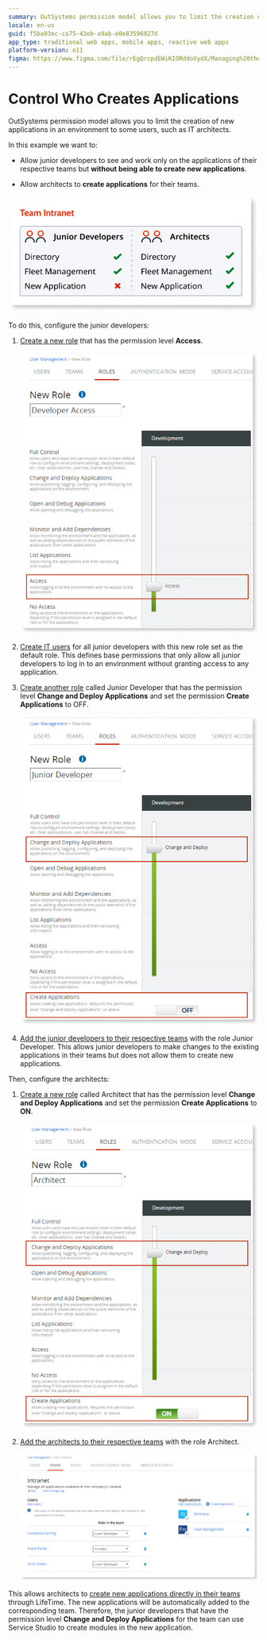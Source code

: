 ```yaml
---
summary: OutSystems permission model allows you to limit the creation of new applications in an environment to some users, such as IT architects.
locale: en-us
guid: f5ba93ec-ca75-43eb-a9ab-e0e83596927d
app_type: traditional web apps, mobile apps, reactive web apps
platform-version: o11
figma: https://www.figma.com/file/rEgQrcpdEWiKIORddoVydX/Managing%20the%20Applications%20Lifecycle?node-id=267:73
---
```


# Control Who Creates Applications

OutSystems permission model allows you to limit the creation of new applications in an environment to some users, such as IT architects.

In this example we want to:

* Allow junior developers to see and work only on the applications of their respective teams but **without being able to create new applications**.

* Allow architects to **create applications** for their teams.

![Diagram illustrating the control of application creation within a team in OutSystems](images/control-app-creation-team-diag.png "Team Application Creation Control Diagram")

To do this, configure the junior developers:

1. [Create a new role](create-an-it-role.md#create-a-new-role) that has the permission level **Access**.  

    ![Screenshot showing the configuration of the junior developer access role in OutSystems](images/control-app-creation-junior-access-role-lt.png "Junior Developer Access Role Configuration")

1. [Create IT users](create-an-it-user.md) for all junior developers with this new role set as the default role. This defines base permissions that only allow all junior developers to log in to an environment without granting access to any application.

1. [Create another role](create-an-it-role.md#create-a-new-role) called Junior Developer that has the permission level **Change and Deploy Applications** and set the permission **Create Applications** to OFF.  

    ![Screenshot displaying the junior developer deploy role with create applications permission turned off in OutSystems](images/control-app-creation-junior-deploy-role-lt.png "Junior Developer Deploy Role Configuration")

1. [Add the junior developers to their respective teams](create-an-it-team.md#add-it-users-to-the-team) with the role Junior Developer. This allows junior developers to make changes to the existing applications in their teams but does not allow them to create new applications.

Then, configure the architects:

1. [Create a new role](create-an-it-role.md#create-a-new-role) called Architect that has the permission level **Change and Deploy Applications** and set the permission **Create Applications** to **ON**.  

    ![Screenshot of the architect role configuration with create applications permission enabled in OutSystems](images/control-app-creation-architect-role-lt.png "Architect Role Configuration")

2. [Add the architects to their respective teams](create-an-it-team.md#add-it-users-to-the-team) with the role Architect.  

    ![Screenshot depicting the process of adding an architect to a team in OutSystems](images/control-app-creation-add-architect-to-team-lt.png "Adding Architect to Team")

This allows architects to [create new applications directly in their teams](create-an-it-team.md#create-a-new-application-in-the-team) through LifeTime. The new applications will be automatically added to the corresponding team. Therefore, the junior developers that have the permission level **Change and Deploy Applications** for the team can use Service Studio to create modules in the new application.
